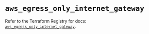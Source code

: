 # `aws_egress_only_internet_gateway`

Refer to the Terraform Registry for docs: [`aws_egress_only_internet_gateway`](https://registry.terraform.io/providers/hashicorp/aws/6.3.0/docs/resources/egress_only_internet_gateway).
